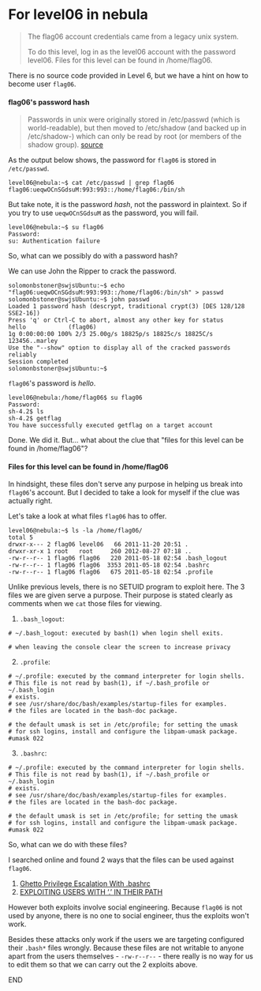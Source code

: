 # For level06 in nebula

>The flag06 account credentials came from a legacy unix system.
>  
>To do this level, log in as the level06 account with the password level06. Files for this level can be found in /home/flag06.

There is no source code provided in Level 6, but we have a hint on how to become user `flag06`.


#### flag06's password hash
>Passwords in unix were originally stored in /etc/passwd (which is world-readable), but then moved to /etc/shadow (and backed up in  /etc/shadow-) which can only be read by root (or members of the shadow group).
[source](https://security.stackexchange.com/questions/37050/where-is-my-password-stored-on-linux)

As the output below shows, the password for `flag06` is stored in `/etc/passwd`. 
```
level06@nebula:~$ cat /etc/passwd | grep flag06
flag06:ueqwOCnSGdsuM:993:993::/home/flag06:/bin/sh
```
But take note, it is the password *hash*, not the password in plaintext. So if you try to use `ueqwOCnSGdsuM` as the password, you will fail.
```
level06@nebula:~$ su flag06
Password: 
su: Authentication failure
```

So, what can we possibly do with a password hash?

We can use John the Ripper to crack the password.
```
solomonbstoner@swjsUbuntu:~$ echo "flag06:ueqwOCnSGdsuM:993:993::/home/flag06:/bin/sh" > passwd 
solomonbstoner@swjsUbuntu:~$ john passwd 
Loaded 1 password hash (descrypt, traditional crypt(3) [DES 128/128 SSE2-16])
Press 'q' or Ctrl-C to abort, almost any other key for status
hello            (flag06)
1g 0:00:00:00 100% 2/3 25.00g/s 18825p/s 18825c/s 18825C/s 123456..marley
Use the "--show" option to display all of the cracked passwords reliably
Session completed
solomonbstoner@swjsUbuntu:~$ 
```
`flag06`'s password is *hello*.

```
level06@nebula:/home/flag06$ su flag06
Password: 
sh-4.2$ ls
sh-4.2$ getflag
You have successfully executed getflag on a target account
```
Done. We did it. But... what about the clue that "files for this level can be found in /home/flag06"?

#### Files for this level can be found in /home/flag06
In hindsight, these files don't serve any purpose in helping us break into `flag06`'s account. But I decided to take a look for myself if the clue was actually right.

Let's take a look at what files `flag06` has to offer.

```
level06@nebula:~$ ls -la /home/flag06/
total 5
drwxr-x--- 2 flag06 level06   66 2011-11-20 20:51 .
drwxr-xr-x 1 root   root     260 2012-08-27 07:18 ..
-rw-r--r-- 1 flag06 flag06   220 2011-05-18 02:54 .bash_logout
-rw-r--r-- 1 flag06 flag06  3353 2011-05-18 02:54 .bashrc
-rw-r--r-- 1 flag06 flag06   675 2011-05-18 02:54 .profile
```
Unlike previous levels, there is no SETUID program to exploit here. 
The 3 files we are given serve a purpose. Their purpose is stated clearly as comments when we `cat` those files for viewing.
1. `.bash_logout`:
```
# ~/.bash_logout: executed by bash(1) when login shell exits.

# when leaving the console clear the screen to increase privacy

```
2. `.profile`:
```
# ~/.profile: executed by the command interpreter for login shells.
# This file is not read by bash(1), if ~/.bash_profile or ~/.bash_login
# exists.
# see /usr/share/doc/bash/examples/startup-files for examples.
# the files are located in the bash-doc package.

# the default umask is set in /etc/profile; for setting the umask
# for ssh logins, install and configure the libpam-umask package.
#umask 022
```

3. `.bashrc`:
```
# ~/.profile: executed by the command interpreter for login shells.
# This file is not read by bash(1), if ~/.bash_profile or ~/.bash_login
# exists.
# see /usr/share/doc/bash/examples/startup-files for examples.
# the files are located in the bash-doc package.

# the default umask is set in /etc/profile; for setting the umask
# for ssh logins, install and configure the libpam-umask package.
#umask 022
```

So, what can we do with these files?

I searched online and found 2 ways that the files can be used against `flag06`.
1. [Ghetto Privilege Escalation With .bashrc](http://turbochaos.blogspot.sg/2013/11/ghetto-privilege-escalation-with-bashrc.html)
2. [EXPLOITING USERS WITH ‘.’ IN THEIR PATH](https://payatu.com/guide-linux-privilege-escalation/)

However both exploits involve social engineering. Because `flag06` is not used by anyone, there is no one to social engineer, thus the exploits won't work. 

Besides these attacks only work if the users we are targeting configured their `.bash*` files wrongly. Because these files are not writable to anyone apart from the users themselves - `-rw-r--r--` - there really is no way for us to edit them so that we can carry out the 2 exploits above.

END
